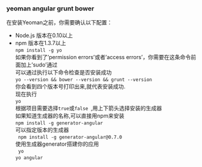 ### yeoman angular grunt bower
在安装Yeoman之前，你需要确认以下配置：
  * Node.js 版本在0.10以上
  * npm 版本在1.3.7以上  
```npm install -g yo  ```    
如果你看到了’permission errors’或者’access errors’，你需要在这条命令前面加上’sudo’通过    
可以通过执行以下命令检查是否安装成功    
    ```yo --version && bower --version && grunt --version  ```    
你会看到四个版本号打印出来,就代表安装成功.    
现在执行      
   ``` yo  ```  
根据项目需要选择`true`或`false `,用上下箭头选择安装的生成器        
如果知道生成器的名称,可以直接用npm来安装      
    ``` npm install -g generator-angular  ```    
可以指定版本的生成器      
   ```  npm install -g generator-angular@0.7.0  ```      
使用生成器generator搭建你的应用      
   ```  yo  ```  
   ``` yo angular  ```  
    

